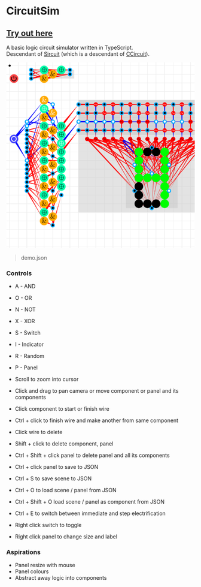 # CircuitSim

## [Try out here](https://phunanon.github.io/CircuitSim)

A basic logic circuit simulator written in TypeScript.  
Descendant of [Sircuit](https://github.com/phunanon/Sircuit)
(which is a descendant of [CCircuit](https://github.com/phunanon/CCircuit)).

![Demo screenshot](demo.png)

> demo.json

### Controls

- A - AND
- O - OR
- N - NOT
- X - XOR
- S - Switch
- I - Indicator
- R - Random
- P - Panel

- Scroll to zoom into cursor
- Click and drag to pan camera or move component or panel and its components
- Click component to start or finish wire
- Ctrl + click to finish wire and make another from same component
- Click wire to delete
- Shift + click to delete component, panel
- Ctrl + Shift + click panel to delete panel and all its components
- Ctrl + click panel to save to JSON
- Ctrl + S to save scene to JSON
- Ctrl + O to load scene / panel from JSON
- Ctrl + Shift + O load scene / panel as component from JSON
- Ctrl + E to switch between immediate and step electrification
- Right click switch to toggle
- Right click panel to change size and label

### Aspirations

- Panel resize with mouse
- Panel colours
- Abstract away logic into components

